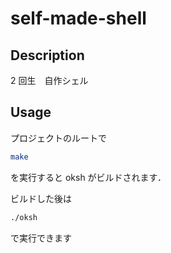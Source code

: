 # self-made-shell

## Description

2 回生　自作シェル

## Usage

プロジェクトのルートで
```zsh
make
```
を実行すると oksh がビルドされます．

ビルドした後は
```zsh
./oksh
```
で実行できます

<!-- oksh からは PATH に登録されているディレクトリまたは commands/内のプログラムを実行することができます． -->
